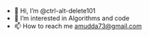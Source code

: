 - 👋 Hi, I’m @ctrl-alt-delete101
- 👀 I’m interested in Algorithms and code
- 📫 How to reach me amudda73@gmail.com

<!---
ctrl-alt-delete101/ctrl-alt-delete101 is a ✨ special ✨ repository because its `README.md` (this file) appears on your GitHub profile.
You can click the Preview link to take a look at your changes.
--->
